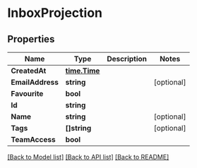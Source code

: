 # InboxProjection

## Properties

Name | Type | Description | Notes
------------ | ------------- | ------------- | -------------
**CreatedAt** | [**time.Time**](time.Time) |  | 
**EmailAddress** | **string** |  | [optional] 
**Favourite** | **bool** |  | 
**Id** | **string** |  | 
**Name** | **string** |  | [optional] 
**Tags** | **[]string** |  | [optional] 
**TeamAccess** | **bool** |  | 

[[Back to Model list]](../README#documentation-for-models) [[Back to API list]](../README#documentation-for-api-endpoints) [[Back to README]](../README)


